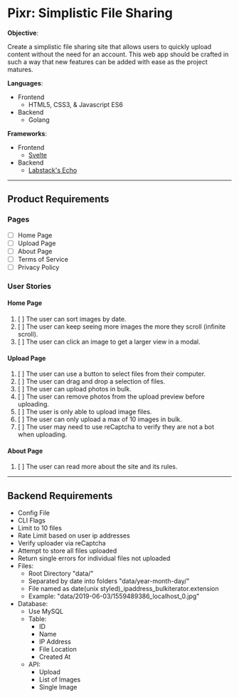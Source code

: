 # Pixr: Simplistic File Sharing

**Objective**:

Create a simplistic file sharing site that allows users to quickly upload content without the need for an account. This web app should be crafted in such a way that new features can be added with ease as the project matures.


**Languages**:
- Frontend
  - HTML5, CSS3, & Javascript ES6
- Backend
  - Golang

**Frameworks**:
- Frontend
  - [Svelte](https://github.com/sveltejs/svelte)
- Backend
  - [Labstack's Echo](http://github.com/labstack/echo)

----
## Product Requirements

### Pages
- [ ] Home Page
- [ ] Upload Page
- [ ] About Page
- [ ] Terms of Service
- [ ] Privacy Policy

### User Stories
#### Home Page
1. [ ] The user can sort images by date.
2. [ ] The user can keep seeing more images the more they scroll (infinite scroll).
3. [ ] The user can click an image to get a larger view in a modal.

#### Upload Page
1. [ ] The user can use a button to select files from their computer.
2. [ ] The user can drag and drop a selection of files.
3. [ ] The user can upload photos in bulk.
4. [ ] The user can remove photos from the upload preview before uploading.
5. [ ] The user is only able to upload image files.
6. [ ] The user can only upload a max of 10 images in bulk.
7. [ ] The user may need to use reCaptcha to verify they are not a bot when uploading.

#### About Page
1. [ ] The user can read more about the site and its rules.

----

## Backend Requirements
- Config File
- CLI Flags
- Limit to 10 files
- Rate Limit based on user ip addresses
- Verify uploader via reCaptcha
- Attempt to store all files uploaded
- Return single errors for individual files not uploaded
- Files:
  - Root Directory "data/"
  - Separated by date into folders "data/year-month-day/"
  - File named as date(unix styled)_ipaddress_bulkiterator.extension
  - Example: "data/2019-06-03/1559489386_localhost_0.jpg"
- Database:
  - Use MySQL
  - Table:
    - ID
    - Name
    - IP Address
    - File Location
    - Created At
  - API:
    - Upload
    - List of Images
    - Single Image
